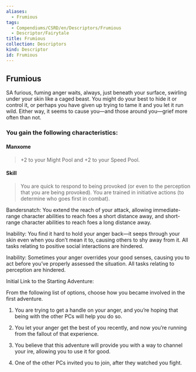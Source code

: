 ```yaml
---
aliases:
  - Frumious
tags:
  - Compendiums/CSRD/en/Descriptors/Frumious
  - Descriptor/Fairytale
title: Frumious
collection: Descriptors
kind: Descriptor
id: Frumious
---
```

## Frumious    
SA furious, fuming anger waits, always, just beneath your surface, swirling under your skin like a caged beast. You might do your best to hide it or control it, or perhaps you have given up trying to tame it and you let it run wild. Either way, it seems to cause you—and those around you—grief more often than not.  
### You gain the following characteristics:  
#### Manxome  
>+2 to your Might Pool and +2 to your Speed Pool.  
#### Skill  
>You are quick to respond to being provoked (or even to the perception that you are being provoked). You are trained in initiative actions (to determine who goes first in combat).  
Bandersnatch: You extend the reach of your attack, allowing immediate-range character abilities to reach foes a short distance away, and short-range character abilities to reach foes a long distance away.  
Inability: You find it hard to hold your anger back—it seeps through your skin even when you don’t mean it to, causing others to shy away from it. All tasks relating to positive social interactions are hindered.  
Inability: Sometimes your anger overrides your good senses, causing you to act before you’ve properly assessed the situation. All tasks relating to perception are hindered.  
Initial Link to the Starting Adventure:  
From the following list of options, choose how you became involved in the first adventure.  
1. You are trying to get a handle on your anger, and you’re hoping that being with the other PCs will help you do so.  
2. You let your anger get the best of you recently, and now you’re running from the fallout of that experience.  
3. You believe that this adventure will provide you with a way to channel your ire, allowing you to use it for good.  
4. One of the other PCs invited you to join, after they watched you fight.   
  
  
  
